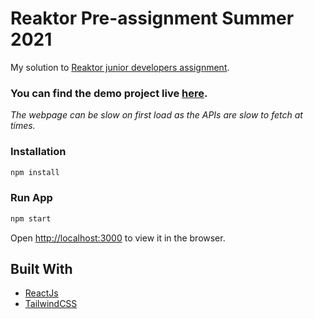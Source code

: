 # Reaktor Pre-assignment Summer 2021

My solution to [Reaktor junior developers assignment](https://www.reaktor.com/junior-dev-assignment/).

### You can find the demo project live [here](https://reaktor-store-2021.netlify.app).

_The webpage can be slow on first load as the APIs are slow to fetch at times._

### Installation

```bash
npm install
```

### Run App

```bash
npm start
```

Open [http://localhost:3000](http://localhost:3000) to view it in the browser.

## Built With

- [ReactJs](https://reactjs.org/)
- [TailwindCSS](https://tailwindcss.com/)
